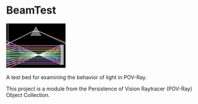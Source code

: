 # BeamTest

![Thumbnail](beamtest_thumbnail.png)

A test bed for examining the behavior of light in POV-Ray.

This project is a module from the Persistence of Vision Raytracer (POV-Ray) Object Collection.
